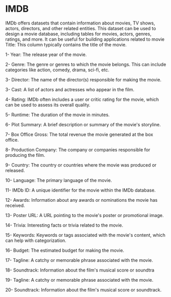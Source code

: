 # IMDB
IMDb offers datasets that contain information about  movies, TV shows, actors, directors, and other related  entities. This dataset can be used to design a movie  database, including tables for movies, actors, genres,  ratings, and more. It can be useful for building  applications related to movie
Title: This column typically contains the title of the movie.

1- Year: The release year of the movie.

2- Genre: The genre or genres to which the movie belongs. This can include categories like action, comedy, drama, sci-fi, etc.

3- Director: The name of the director(s) responsible for making the movie.

3- Cast: A list of actors and actresses who appear in the film.

4- Rating: IMDb often includes a user or critic rating for the movie, which can be used to assess its overall quality.

5- Runtime: The duration of the movie in minutes.

6- Plot Summary: A brief description or summary of the movie's storyline.

7- Box Office Gross: The total revenue the movie generated at the box office.

8- Production Company: The company or companies responsible for producing the film.

9- Country: The country or countries where the movie was produced or released.

10- Language: The primary language of the movie.

11- IMDb ID: A unique identifier for the movie within the IMDb database.

12- Awards: Information about any awards or nominations the movie has received.

13- Poster URL: A URL pointing to the movie's poster or promotional image.

14- Trivia: Interesting facts or trivia related to the movie.

15- Keywords: Keywords or tags associated with the movie's content, which can help with categorization.

16- Budget: The estimated budget for making the movie.

17- Tagline: A catchy or memorable phrase associated with the movie.

18- Soundtrack: Information about the film's musical score or soundtra

19- Tagline: A catchy or memorable phrase associated with the movie.

20- Soundtrack: Information about the film's musical score or soundtrack.
